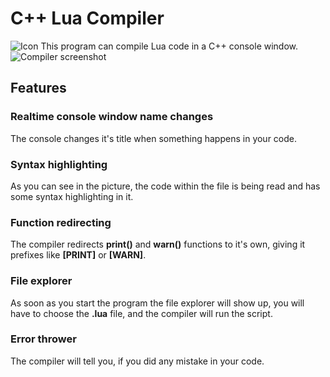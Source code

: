 # C++ Lua Compiler
![Icon](https://i.imgur.com/83GaSn3.png)
This program can compile Lua code in a C++ console window.![Compiler screenshot](https://i.imgur.com/zt5bpNg.png)
## Features
### Realtime console window name changes
The console changes it's title when something happens in your code.
### Syntax highlighting
As you can see in the picture, the code within the file is being read and has some syntax highlighting in it.
### Function redirecting
The compiler redirects **print()** and **warn()** functions to it's own, giving it prefixes like **[PRINT]** or **[WARN]**.
### File explorer
As soon as you start the program the file explorer will show up, you will have to choose the **.lua** file, and the compiler will run the script.
### Error thrower
The compiler will tell you, if you did any mistake in your code.
